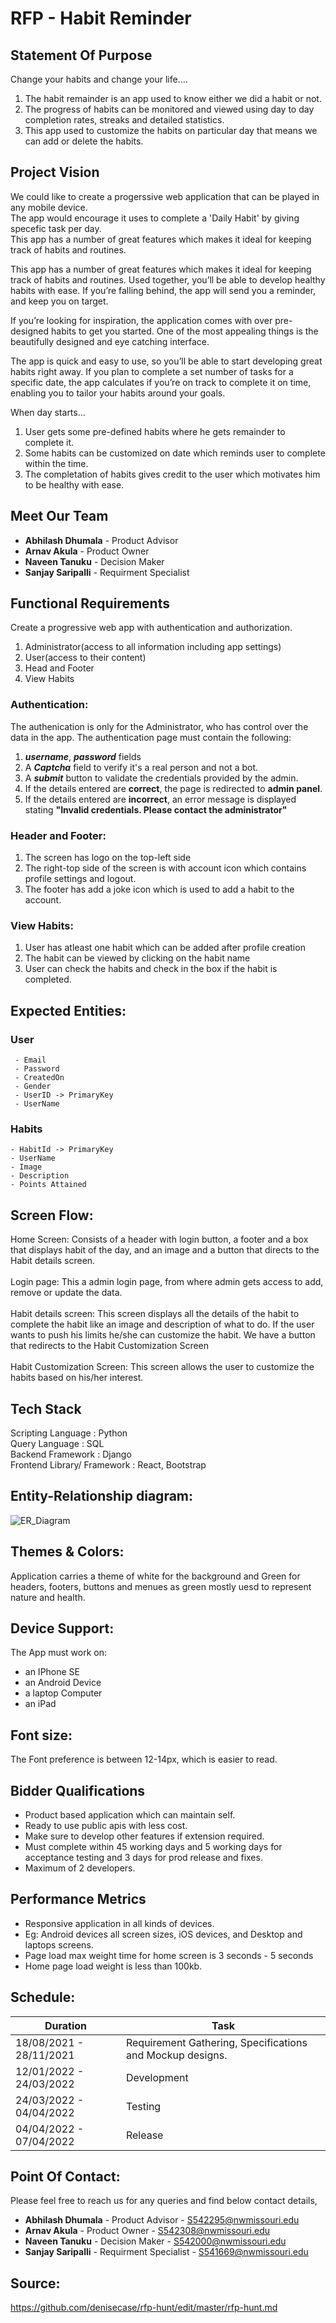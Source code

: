 # RFP - Habit Reminder

## Statement Of Purpose

Change your habits and change your life.... 

1. The habit remainder is an app used to know either we did a habit or not. 
1. The progress of habits can be monitored and viewed using day to day completion rates, streaks and detailed statistics.
1. This app used to customize the habits on particular day that means we can add or delete the habits.
 
 ## Project Vision
 
 We could like to create a progerssive web application that can be played in any mobile device. <br>
 The app would encourage it uses to complete a 'Daily Habit' by giving specefic task per day. <br>
 This app has a number of great features which makes it ideal for keeping track of habits and routines.
 
 This app has a number of great features which makes it ideal for keeping track of habits and routines.
 Used together, you’ll be able to develop healthy habits with ease. If you’re falling behind, the app will send you a reminder, and keep you on target.
 
If you’re looking for inspiration, the application comes with over pre-designed habits to get you started. One of the most appealing things is the beautifully designed and eye catching interface.

The app is quick and easy to use, so you’ll be able to start developing great habits right away. If you plan to complete a set number of tasks for a specific date, the app calculates if you’re on track to complete it on time, enabling you to tailor your habits around your goals.

When day starts...

1. User gets some pre-defined habits where he gets remainder to complete it.
2. Some habits can be customized on date which reminds user to complete within the time.
3. The completation of habits gives credit to the user which motivates him to be healthy with ease.
 
 ## Meet Our Team
 
  - **Abhilash Dhumala** - Product Advisor<br> 
  - **Arnav Akula** - Product Owner <br> 
  - **Naveen Tanuku** - Decision Maker<br>
  - **Sanjay Saripalli** - Requirment Specialist <br>
  
  
 ## Functional Requirements
 
 Create a progressive web app with authentication and authorization.
 1. Administrator(access to all information including app settings)
 2. User(access to their content)
 3. Head and Footer
 4. View Habits 

### Authentication:
The authenication is only for the Administrator, who has control over the data in the app. The authentication page must contain the following:

1. ***username***, ***password*** fields
2. A ***Captcha*** field to verify it's a real person and not a bot.
3. A ***submit*** button to validate the credentials provided by the admin.
4. If the details entered are **correct**, the page is redirected to **admin panel**.
5. If the details entered are **incorrect**, an error message is displayed stating **"Invalid credentials. Please contact the administrator"**

### Header and Footer:

1. The screen has logo on the top-left side
2. The right-top side of the screen is with account icon which contains profile settings and logout.
3. The footer has add a joke icon which is used to add a habit to the account.

### View Habits:

1. User has atleast one habit which can be added after profile creation
2. The habit can be viewed by clicking on the habit name
3. User can check the habits and check in the box if the habit is completed.
 
 ## Expected Entities:

 ### User
     - Email
     - Password
     - CreatedOn
     - Gender
     - UserID -> PrimaryKey
     - UserName

### Habits
    - HabitId -> PrimaryKey
    - UserName
    - Image
    - Description
    - Points Attained
 
 ## Screen Flow:
 
 Home Screen: Consists of a header with login button, a footer and a box that displays habit of the day, and an image and a button that directs to the Habit details screen.</br>
 <br>Login page: This a admin login page, from where admin gets access to add, remove or update the data.</br>
 <br>Habit details screen: This screen displays all the details of the habit to complete the habit like an image and description of what to do. If the user wants to push his limits he/she can customize the habit. We have a button that redirects to the Habit Customization Screen</br>
 <br>Habit Customization Screen: This screen allows the user to customize the habits based on his/her interest.</br>
 
 ## Tech Stack
 
Scripting Language : Python</br>
Query Language : SQL</br>
Backend Framework : Django</br>
Frontend Library/ Framework : React, Bootstrap</br>

## Entity-Relationship diagram:

<img src="Images/ERDiagram.PNG" alt="ER_Diagram"/>

## Themes & Colors:

Application carries a theme of white for the background and Green for headers, footers, buttons and menues as green mostly uesd to represent nature and health.

## Device Support:

The App must work on:
- an IPhone SE
- an Android Device
- a laptop Computer
- an iPad

## Font size:
The Font preference is between 12-14px, which is easier to read.

## Bidder Qualifications

- Product based application which can maintain self.
- Ready to use public apis with less cost.
- Make sure to develop other features if extension required.
- Must complete within 45 working days and 5 working days for acceptance testing and 3 days for prod release and fixes.
- Maximum of 2 developers.

## Performance Metrics

- Responsive application in all kinds of devices. 
- Eg: Android devices all screen sizes, iOS devices, and Desktop and laptops screens.
- Page load max weight time for home screen is 3 seconds - 5 seconds
- Home page load weight is less than 100kb.


## Schedule:

| Duration               | Task                                                    |
| -----------------------| ------------------------------------------------------- |
|18/08/2021 - 28/11/2021|Requirement Gathering, Specifications and Mockup designs.|
|12/01/2022 - 24/03/2022| Development |
|24/03/2022 - 04/04/2022|Testing|
|04/04/2022  - 07/04/2022| Release|

## Point Of Contact:
Please feel free to reach us for any queries and find below contact details,
 - **Abhilash Dhumala** - Product Advisor  - S542295@nwmissouri.edu <br> 
  - **Arnav Akula** - Product Owner - S542308@nwmissouri.edu <br> 
  - **Naveen Tanuku** - Decision Maker - S542000@nwmissouri.edu <br>
  - **Sanjay Saripalli** - Requirment Specialist - S541669@nwmissouri.edu <br>

## Source:

<https://github.com/denisecase/rfp-hunt/edit/master/rfp-hunt.md>
